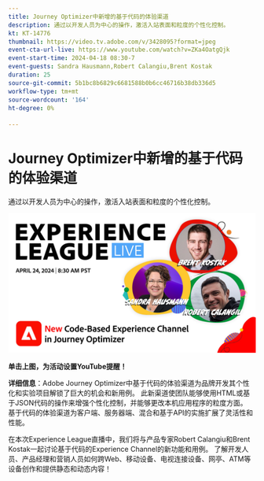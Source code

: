 ```yaml
---
title: Journey Optimizer中新增的基于代码的体验渠道
description: 通过以开发人员为中心的操作，激活入站表面和粒度的个性化控制。
kt: KT-14776
thumbnail: https://video.tv.adobe.com/v/3428095?format=jpeg
event-cta-url-live: https://www.youtube.com/watch?v=ZKa4OatgQjk
event-start-time: 2024-04-18 08:30-7
event-guests: Sandra Hausmann,Robert Calangiu,Brent Kostak
duration: 25
source-git-commit: 5b1bc8b6829c6681588b0b6cc46716b38db336d5
workflow-type: tm+mt
source-wordcount: '164'
ht-degree: 0%

---
```


# Journey Optimizer中新增的基于代码的体验渠道

通过以开发人员为中心的操作，激活入站表面和粒度的个性化控制。

[![ExL LIVE 2024年1月17日](assets/WebBanner-Apr24-2024.jpg)](https://www.youtube.com/watch?v=ZKa4OatgQjk)

**单击上图，为活动设置YouTube提醒！**

**详细信息**：Adobe Journey Optimizer中基于代码的体验渠道为品牌开发其个性化和实验项目解锁了巨大的机会和新用例。 此新渠道使团队能够使用HTML或基于JSON代码的操作来增强个性化控制，并能够更改本机应用程序的粒度方面。 基于代码的体验渠道为客户端、服务器端、混合和基于API的实施扩展了灵活性和性能。

在本次Experience League直播中，我们将与产品专家Robert Calangiu和Brent Kostak一起讨论基于代码的Experience Channel的新功能和用例。 了解开发人员、产品经理和营销人员如何跨Web、移动设备、电视连接设备、网亭、ATM等设备创作和提供静态和动态内容！